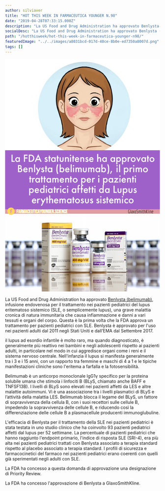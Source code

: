 ```yaml
---
author: silviaver
title: "HOT THIS WEEK IN FARMACEUTICA YOUNGER N.98"
date: "2019-04-28T07:33:15.000Z"
description: "La US Food and Drug Administration ha approvato Benlysta (belimumab), infusione endovenosa per il trattamento nei pazienti pediatrici del lupus eritematoso sistemico (SLE, o semplicemente lupus), una grave malattia cronica di natura immunitaria che causa infiammazione e danni a vari tessuti e organi del corpo. Questa è la prima volta che la FDA ha approvato un trattamento per pazienti pediatrici con SLE. Benlysta è approvato per l'uso nei pazienti adulti dal 2011 negli Stati Uniti e dall’EMA nel Settembre 2017."
socialDesc: "La US Food and Drug Administration ha approvato Benlysta (belimumab), infusione endovenosa per il trattamento nei pazienti pediatrici del lupus eritematoso sistemico (SLE, o semplicemente lupus), una grave malattia cronica di natura immunitaria che causa infiammazione e danni a vari tessuti e organi del corpo. Questa è la prima volta che la FDA ha approvato un trattamento per pazienti pediatrici con SLE. Benlysta è approvato per l'uso nei pazienti adulti dal 2011 negli Stati Uniti e dall’EMA nel Settembre 2017."
path: "/hotthisweek/hot-this-week-in-farmaceutica-younger-n98/"
featuredImage: "../../images/a8031bcd-017d-40ce-8b0e-ed7350a8007d.png"
tags: []
---
```


![null](../../images/a8031bcd-017d-40ce-8b0e-ed7350a8007d.png)

La US Food and Drug Administration ha approvato [Benlysta (belimumab)](https://www.fda.gov/news-events/press-announcements/fda-approves-first-treatment-pediatric-patients-lupus), infusione endovenosa per il trattamento nei pazienti pediatrici del lupus eritematoso sistemico (SLE, o semplicemente lupus), una grave malattia cronica di natura immunitaria che causa infiammazione e danni a vari tessuti e organi del corpo. Questa è la prima volta che la FDA approva un trattamento per pazienti pediatrici con SLE. Benlysta è approvato per l'uso nei pazienti adulti dal 2011 negli Stati Uniti e dall’EMA dal Settembre 2017.

il lupus ad esordio infantile è molto raro, ma quando diagnosticato, è generalmente più reattivo nei bambini e negli adolescenti rispetto ai pazienti adulti, in particolare nel modo in cui aggredisce organi come i reni e il sistema nervoso centrale. Nell'infanzia il lupus si manifesta generalmente tra i 3 e i 15 anni, con un rapporto tra femmine e maschi di 4 a 1 e le tipiche manifestazioni cliniche sono l'eritema a farfalla e la fotosensibilità.

Belimumab è un anticorpo monoclonale IgG1γ specifico per la proteina solubile umana che stimola i linfociti B (BLyS, chiamato anche BAFF e TNFSF13B). I livelli di BLyS sono elevati nei pazienti affetti da LES e altre malattie autoimmuni. Vi è una associazione tra i livelli plasmatici di BLyS e l’attività della malattia LES. Belimumab blocca il legame del BLyS, un fattore di sopravvivenza della cellula B, con i suoi recettori sulle cellule B, impedendo la sopravvivenza delle cellule B, e riducendo così la differenziazione delle cellule B a plasmacellule producenti immunoglubuline.

L'efficacia di Benlysta per il trattamento della SLE nei pazienti pediatrici è stata testata in uno studio clinico che ha coinvolto 93 pazienti pediatrici affetti dal lupus per 52 settimane. La percentuale di pazienti pediatrici che hanno raggiunto l'endpoint primario, l'indice di risposta SLE (SRI-4), era più alta nei pazienti pediatrici trattati con Benlysta associato a terapia standard rispetto al placebo associato a terapia standard. I profili di sicurezza e farmacocinetici del farmaco nei pazienti pediatrici erano coerenti con quelli già sperimentati negli adulti con SLE.

La FDA ha concesso a questa domanda di approvazione una designazione di Priority Review.

La FDA ha concesso l'approvazione di Benlysta a GlaxoSmithKline.

